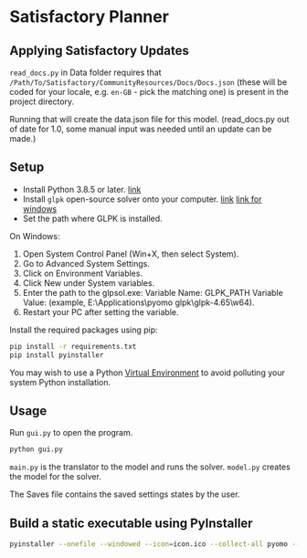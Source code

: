 # Satisfactory Planner

## Applying Satisfactory Updates

`read_docs.py` in Data folder requires that `/Path/To/Satisfactory/CommunityResources/Docs/Docs.json` (these will be coded for your locale, e.g. `en-GB` - pick the matching one) is present in the project directory.

Running that will create the data.json file for this model. (read_docs.py out of date for 1.0, some manual input was needed until an update can be made.)

## Setup

- Install Python 3.8.5 or later. [link](https://www.python.org/downloads/)
- Install `glpk` open-source solver onto your computer. [link](https://ftp.gnu.org/gnu/glpk/?C=N;O=D) [link for windows](https://winglpk.sourceforge.net/)
- Set the path where GLPK is installed.

On Windows:

1. Open System Control Panel (Win+X, then select System).
2. Go to Advanced System Settings.
3. Click on Environment Variables.
4. Click New under System variables.
5. Enter the path to the glpsol.exe: 
Variable Name: GLPK_PATH
Variable Value: (example, E:\\Applications\\pyomo glpk\\glpk-4.65\\w64).
6. Restart your PC after setting the variable.

Install the required packages using pip:

```bash
pip install -r requirements.txt
pip install pyinstaller
```

You may wish to use a Python [Virtual Environment](https://docs.python.org/3/library/venv.html) to avoid polluting your system Python installation.

## Usage

Run `gui.py` to open the program.

```bash
python gui.py
```

`main.py` is the translator to the model and runs the solver.
`model.py` creates the model for the solver.

The Saves file contains the saved settings states by the user.

## Build a static executable using PyInstaller

```bash
pyinstaller --onefile --windowed --icon=icon.ico --collect-all pyomo --name SatisfactoryPlanner --distpath . gui.py
```
